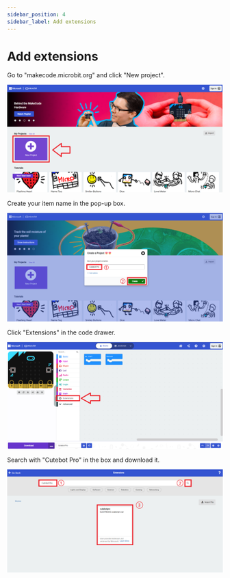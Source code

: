 ```yaml
---
sidebar_position: 4
sidebar_label: Add extensions
---
```


# Add extensions

Go to "makecode.microbit.org" and click "New project".

![](./images/cutebot-pro-add-the-software-package-01.png)

Create your item name in the pop-up box.

![](./images/cutebot-pro-add-the-software-package-02.png)

Click "Extensions" in the code drawer.

![](./images/cutebot-pro-add-the-software-package-03.png)

Search with "Cutebot Pro" in the box and download it.

![](./images/cutebot-pro-add-the-software-package-05.png)
